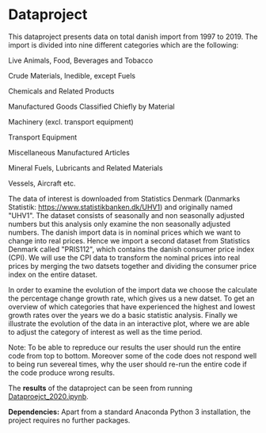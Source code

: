 # Dataproject 

This dataproject presents data on total danish import from 1997 to 2019. The import is divided into nine different categories which are the following: 
   
  Live Animals, Food, Beverages and Tobacco 
  
  Crude Materials, Inedible, except Fuels
  
  Chemicals and Related Products 
  
  Manufactured Goods Classified Chiefly by Material
  
  Machinery (excl. transport equipment)
  
  Transport Equipment
  
  Miscellaneous Manufactured Articles 
  
  Mineral Fuels, Lubricants and Related Materials 
  
  Vessels, Aircraft etc.   
  
The data of interest is downloaded from Statistics Denmark (Danmarks Statistik: https://www.statistikbanken.dk/UHV1) and originally named "UHV1". The dataset consists of seasonally and non seasonally adjusted numbers but this analysis only examine the non seasonally adjusted numbers. The danish import data is in nominal prices which we want to change into real prices. Hence we import a second dataset from Statistics Denmark called "PRIS112", which contains the danish consumer price index (CPI). We will use the CPI data to transform the nominal prices into real prices by merging the two datsets together and dividing the consumer price index on the entire dataset. 

In order to examine the evolution of the import data we choose the calculate the percentage change growth rate, which gives us a new datset. To get an overview of which categories that have experienced the highest and lowest growth rates over the years we do a basic statistic analysis. Finally we illustrate the evolution of the data in an interactive plot, where we are able to adjust the category of interest as well as the time period. 

Note: To be able to repreduce our results the user should run the entire code from top to bottom. Moreover some of the code does not respond well to being run severeal times, why the user should re-run the entire code if the code produce wrong results. 

The **results** of the dataproject can be seen from running [Dataproejct_2020.ipynb](Dataproejct_2020.ipynb).

**Dependencies:** Apart from a standard Anaconda Python 3 installation, the project requires no further packages.
